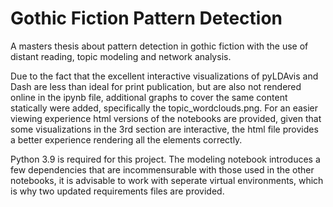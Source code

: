 # Gothic Fiction Pattern Detection

A masters thesis about pattern detection in gothic fiction with the use of distant reading, topic modeling and network analysis.

Due to the fact that the excellent interactive visualizations of pyLDAvis and Dash are less than ideal for print publication, but are also not rendered online in the ipynb file, additional graphs to cover the same content statically were added, specifically the topic_wordclouds.png. For an easier viewing experience html versions of the notebooks are provided, given that some visualizations in the 3rd section are interactive, the html file provides a better experience rendering all the elements correctly.

Python 3.9 is required for this project. The modeling notebook introduces a few dependencies that are incommensurable with those used in the other notebooks, it is advisable to work with seperate virtual environments, which is why two updated requirements files are provided.